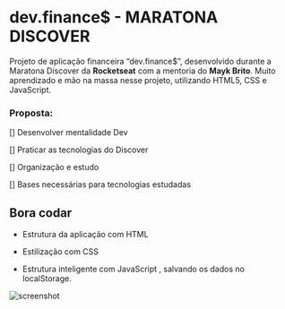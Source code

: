 # dev.finance$ - MARATONA DISCOVER  



Projeto de aplicação financeira “dev.finance$”, desenvolvido durante a Maratona Discover da **Rocketseat** com a mentoria do **Mayk Brito**. Muito aprendizado e mão na massa nesse projeto, utilizando HTML5, CSS e JavaScript. 



### Proposta:

[] Desenvolver mentalidade Dev

[] Praticar as tecnologias do Discover

[] Organização e estudo

[] Bases necessárias para tecnologias estudadas



## Bora codar

- Estrutura da aplicação com HTML

- Estilização com CSS
- Estrutura inteligente com JavaScript ,  salvando os dados no localStorage.





![screenshot](/assets/gif.gif?raw=true "screenshot")